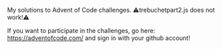 My solutions to Advent of Code challenges. ⚠️trebuchetpart2.js does not work!⚠️

If you want to participate in the challenges, go here: https://adventofcode.com/ and sign in with your github account!
